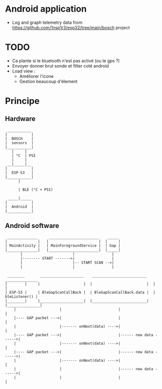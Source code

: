 # Android application
- Log and graph telemetry data from https://github.com/1nsp1r3/esp32/tree/main/bosch project

# TODO
- Ca plante si le bluetooth n'est pas activé (ou le gps ?)
- Envoyer donner brut sonde et filter coté android
- Load view :
  - Améliorer l'icone
  - Gestion beaucoup d'élement

# Principe
## Hardware
```
 ___________
|           |
|  BOSCH    |
|  sensors  |
|___________|
   |     |
   | °C  | PSI
   |     |
 __|_____|__
|           |
|  ESP-S3   |
|___________|
      |

      | BLE (°C + PSI)

 _____|_____
|           |
|  Android  |
|___________|
```

## Android software
```
 ______________     _______________________    _____ 
|              |   |                       |  |     |
| MainActivity |   | MainForegroundService |  | Gap |
|______________|   |_______________________|  |_____|
       |                       |                 |
       |-------- START ------->|                 |
       |                       |-- START SCAN -->|
       |                       |                 |
```

```
 ________       ____________________    _________________________    _______________ 
|        |     |                    |  |                         |  |               |
| ESP-S3 |     | BleGapScanCallBack |  | BleGapScanCallBack.data |  | bleListener() |
|________|     |____________________|  |_________________________|  |_______________|
    |                    |                          |                       |
    |---- GAP packet --->|                          |                       |
    |                    |------- onNext(data) ---->|                       |
    |---- GAP packet --->|                          |------ new data ------>|
    |                    |------- onNext(data) ---->|                       |
    |---- GAP packet --->|                          |------ new data ------>|
    |                    |------- onNext(data) ---->|                       |
    |                    |                          |------ new data ------>|
    |                    |                          |                       |
```
